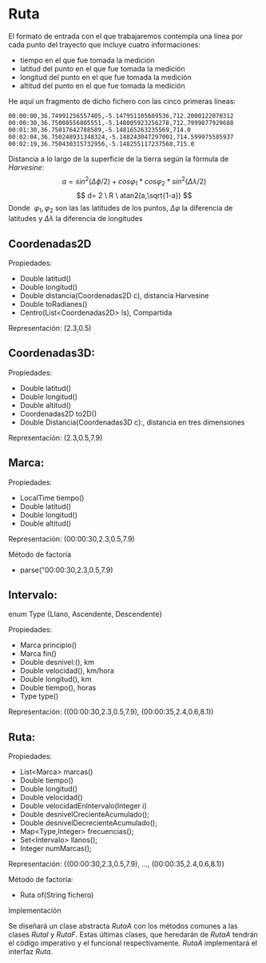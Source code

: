 # Ruta

El formato de entrada con el que trabajaremos contempla una línea por cada punto del trayecto que incluye cuatro informaciones:

- tiempo en el que fue tomada la medición
- latitud del punto en el que fue tomada la medición
- longitud del punto en el que fue tomada la medición
- altitud del punto en el que fue tomada la medición

He aquí un fragmento de dicho fichero con las cinco primeras líneas:

```
00:00:00,36.74991256557405,-5.147951105609536,712.2000122070312
00:00:30,36.75008556805551,-5.148005923256278,712.7999877929688
00:01:30,36.75017642788589,-5.148165263235569,714.0  
00:02:04,36.750248931348324,-5.148243047297001,714.599975585937
00:02:19,36.750430315732956,-5.148255117237568,715.0
```
Distancia a lo largo de la superficie de la tierra según la fórmula de _Harvesine_:
$$a= sin^2 (\Delta \phi/2)+cos \varphi_1*cos \varphi_2*sin^2 (\Delta \lambda/2)$$
$$ d= 2 \ R \ atan2(a,\sqrt{1-a}) $$
Donde  $\varphi_1,\varphi_2$  son las las latitudes de los puntos, $\Delta  \varphi$ la diferencia de latitudes y $\Delta \lambda$ la diferencia de longitudes

## Coordenadas2D

Propiedades:

 - Double latitud() 
 - Double longitud()
 - Double distancia(Coordenadas2D c), distancia Harvesine
 - Double toRadianes()
 - Centro(List\<Coordenadas2D\> ls), Compartida

Representación: (2.3,0.5)

## Coordenadas3D:

Propiedades:

- Double latitud()
- Double longitud()
- Double altitud()
- Coordenadas2D to2D() 
- Double Distancia(Coordenadas3D c):, distancia en tres dimensiones

Representación: (2.3,0.5,7.9)

## Marca:

Propiedades:

- LocalTime tiempo()
- Double latitud()
- Double longitud()
- Double altitud()

Representación: (00:00:30,2.3,0.5,7.9)

Método de factoría

- parse("00:00:30,2.3,0.5,7.9)

## Intervalo:

enum Type {Llano, Ascendente, Descendente}

Propiedades:

- Marca principio()
- Marca fin()
- Double desnivel:(), km
- Double velocidad(), km/hora
- Double longitud(), km
- Double tiempo(), horas
- Type type()

Representación: ((00:00:30,2.3,0.5,7.9), (00:00:35,2.4,0.6,8.1))

## Ruta:

Propiedades:

- List\<Marca\> marcas()
- Double tiempo() 
- Double longitud()
- Double velocidad()
- Double velocidadEnIntervalo(Integer i)
- Double desnivelCrecienteAcumulado();
- Double desnivelDecrecienteAcumulado();
- Map\<Type,Integer\> frecuencias();
- Set\<Intervalo\> llanos();
- Integer numMarcas();

Representación: {(00:00:30,2.3,0.5,7.9), …, (00:00:35,2.4,0.6,8.1)}

Método de factoría:
 
 - Ruta of(String fichero)

Implementación

Se diseñará un clase abstracta _RutaA_ con los métodos comunes a las clases _RutaI_ y _RutaF_. Estas últimas clases, que heredarán de _RutaA_ tendrán el código imperativo y el funcional respectivamente. _RutaA_  implementará el interfaz _Ruta_.


